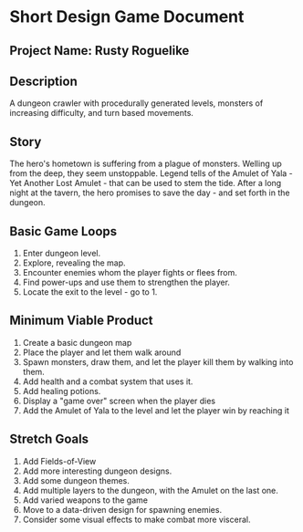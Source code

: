 # Short Design Game Document

## Project Name: Rusty Roguelike

## Description

A dungeon crawler with procedurally generated levels, monsters of increasing difficulty, and turn based movements.

## Story

The hero's hometown is suffering from a plague of monsters. Welling up from the deep, they seem unstoppable. Legend tells of the Amulet of Yala - Yet Another Lost Amulet - that can be used to stem the tide. After a long night at the tavern, the hero promises to save the day - and set forth in the dungeon.


## Basic Game Loops

1) Enter dungeon level.
2) Explore, revealing the map.
3) Encounter enemies whom the player fights or flees from.
4) Find power-ups and use them to strengthen the player.
5) Locate the exit to the level - go to 1.

## Minimum Viable Product

1) Create a basic dungeon map
2) Place the player and let them walk around
3) Spawn monsters, draw them, and let the player kill them by walking into them.
4) Add health and a combat system that uses it.
5) Add healing potions.
6) Display a "game over" screen when the player dies
7) Add the Amulet of Yala to the level and let the player win by reaching it

## Stretch Goals

1) Add Fields-of-View
2) Add more interesting dungeon designs.
3) Add some dungeon themes.
4) Add multiple layers to the dungeon, with the Amulet on the last one.
5) Add varied weapons to the game
6) Move to a data-driven design for spawning enemies.
7) Consider some visual effects to make combat more visceral.
